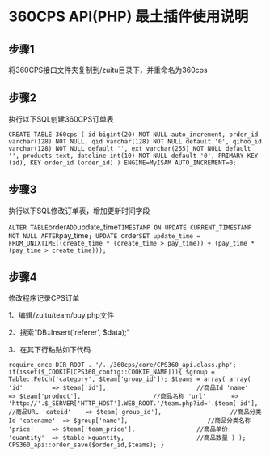 360CPS API(PHP) 最土插件使用说明
==============

步骤1
-------------
将360CPS接口文件夹复制到/zuitu目录下，并重命名为360cps

步骤2
-------------
执行以下SQL创建360CPS订单表

`
CREATE TABLE 360cps (
  id bigint(20) NOT NULL auto_increment,
  order_id varchar(128) NOT NULL,
  qid varchar(128) NOT NULL default '0',
  qihoo_id varchar(128) NOT NULL default '',
  ext varchar(255) NOT NULL default '',
  products text,
  dateline int(10) NOT NULL default '0',
  PRIMARY KEY  (id),
  KEY order_id (order_id)
) ENGINE=MyISAM AUTO_INCREMENT=0;
`

步骤3
-------------
执行以下SQL修改订单表，增加更新时间字段

`
ALTER TABLE `order` ADD `update_time` TIMESTAMP ON UPDATE CURRENT_TIMESTAMP NOT NULL AFTER `pay_time`;
UPDATE `order` SET update_time = FROM_UNIXTIME((create_time * (create_time > pay_time)) + (pay_time * (pay_time > create_time)));
`

步骤4
-------------
修改程序记录CPS订单

1、编辑/zuitu/team/buy.php文件

2、搜索“DB::Insert('referer', $data);”

3、在其下行粘贴如下代码

`
require_once DIR_ROOT . '/../360cps/core/CPS360_api.class.php';
if(isset($_COOKIE[CPS360_config::COOKIE_NAME])){
	$group = Table::Fetch('category', $team['group_id']);
	$teams = array(
		array(
			'id'		=> $team['id'],							//商品Id
			'name'		=> $team['product'],					//商品名称
			'url'		=> 'http://'.$_SERVER['HTTP_HOST'].WEB_ROOT.'/team.php?id='.$team['id'],	//商品URL
			'cateid'	=> $team['group_id'],					//商品分类Id
			'catename'	=> $group['name'],						//商品分类名称
			'price'		=> $team['team_price'],					//商品单价
			'quantity'	=> $table->quantity,					//商品数量
		)
	);
	CPS360_api::order_save($order_id,$teams);
}
`